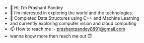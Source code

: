 - 👋 Hi, I’m Prashant Pandey
- 👀 I’m interested in exploring the world and the technologies.
- 🌱 Completed Data Structures using C++ and Machine Learning
- and currently exploring computer vision and cloud computing
- 📫 How to reach me :- prashantpandey8891@gmail.com
- wanna know more then reach me out 😇

<!---
1-Prashant/1-Prashant is a ✨ special ✨ repository because its `README.md` (this file) appears on your GitHub profile.
You can click the Preview link to take a look at your changes.
--->
